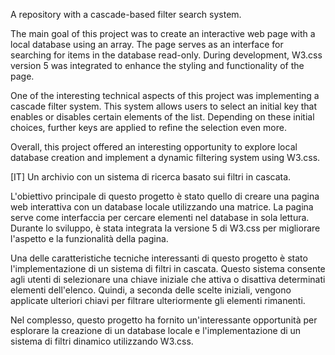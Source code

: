 A repository with a cascade-based filter search system.

The main goal of this project was to create an interactive web page with a local database using an array. The page serves as an interface for searching for items in the database read-only. During development, W3.css version 5 was integrated to enhance the styling and functionality of the page.

One of the interesting technical aspects of this project was implementing a cascade filter system. This system allows users to select an initial key that enables or disables certain elements of the list. Depending on these initial choices, further keys are applied to refine the selection even more.

Overall, this project offered an interesting opportunity to explore local database creation and implement a dynamic filtering system using W3.css.



[IT]
Un archivio con un sistema di ricerca basato sui filtri in cascata.

L'obiettivo principale di questo progetto è stato quello di creare una pagina web interattiva con un database locale utilizzando una matrice. La pagina serve come interfaccia per cercare elementi nel database in sola lettura. Durante lo sviluppo, è stata integrata la versione 5 di W3.css per migliorare l'aspetto e la funzionalità della pagina.

Una delle caratteristiche tecniche interessanti di questo progetto è stato l'implementazione di un sistema di filtri in cascata. Questo sistema consente agli utenti di selezionare una chiave iniziale che attiva o disattiva determinati elementi dell'elenco. Quindi, a seconda delle scelte iniziali, vengono applicate ulteriori chiavi per filtrare ulteriormente gli elementi rimanenti.

Nel complesso, questo progetto ha fornito un'interessante opportunità per esplorare la creazione di un database locale e l'implementazione di un sistema di filtri dinamico utilizzando W3.css.
